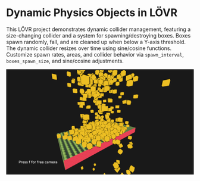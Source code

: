 # Dynamic Physics Objects in LÖVR

This LÖVR project demonstrates dynamic collider management, featuring a size-changing collider and a system for spawning/destroying boxes. Boxes spawn randomly, fall, and are cleaned up when below a Y-axis threshold. The dynamic collider resizes over time using sine/cosine functions. Customize spawn rates, areas, and collider behavior via `spawn_interval`, `boxes_spawn_size`, and sine/cosine adjustments.  

[![Assista ao Vídeo](./textures/vid_thumb.png)](https://youtu.be/AOjQtv3F4BY)